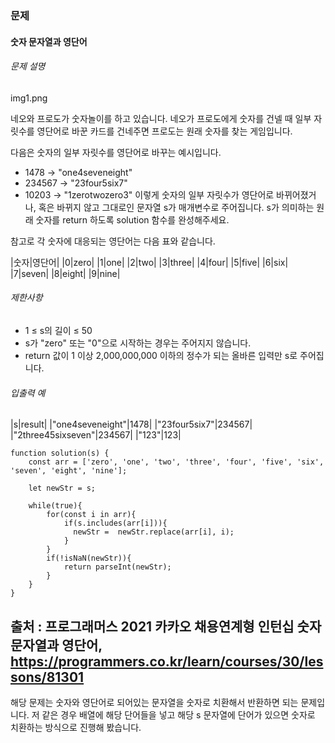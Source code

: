 ### 문제
#### 숫자 문자열과 영단어
###### 문제 설명
img1.png

네오와 프로도가 숫자놀이를 하고 있습니다. 네오가 프로도에게 숫자를 건넬 때 일부 자릿수를 영단어로 바꾼 카드를 건네주면 프로도는 원래 숫자를 찾는 게임입니다.

다음은 숫자의 일부 자릿수를 영단어로 바꾸는 예시입니다.

  - 1478 → "one4seveneight"
  - 234567 → "23four5six7"
  - 10203 → "1zerotwozero3"
이렇게 숫자의 일부 자릿수가 영단어로 바뀌어졌거나, 혹은 바뀌지 않고 그대로인 문자열 s가 매개변수로 주어집니다. s가 의미하는 원래 숫자를 return 하도록 solution 함수를 완성해주세요.

참고로 각 숫자에 대응되는 영단어는 다음 표와 같습니다.

|숫자|영단어|
|0|zero|
|1|one|
|2|two|
|3|three|
|4|four|
|5|five|
|6|six|
|7|seven|
|8|eight|
|9|nine|

###### 제한사항
  - 1 ≤ s의 길이 ≤ 50
  - s가 "zero" 또는 "0"으로 시작하는 경우는 주어지지 않습니다.
  - return 값이 1 이상 2,000,000,000 이하의 정수가 되는 올바른 입력만 s로 주어집니다.

###### 입출력 예
|s|result|
|"one4seveneight"|1478|
|"23four5six7"|234567|
|"2three45sixseven"|234567|
|"123"|123|

```
function solution(s) {
    const arr = ['zero', 'one', 'two', 'three', 'four', 'five', 'six', 'seven', 'eight', 'nine'];
    
    let newStr = s;
    
    while(true){
        for(const i in arr){
            if(s.includes(arr[i])){
              newStr =  newStr.replace(arr[i], i);
            }
        }
        if(!isNaN(newStr)){
            return parseInt(newStr);
        }
    }
}
```

출처 : 프로그래머스 2021 카카오 채용연계형 인턴십 숫자 문자열과 영단어, https://programmers.co.kr/learn/courses/30/lessons/81301
-------------------------------------------------------------------------------------------------------------------------------
해당 문제는 숫자와 영단어로 되어있는 문자열을 숫자로 치환해서 반환하면 되는 문제입니다.
저 같은 경우 배열에 해당 단어들을 넣고 해당 s 문자열에 단어가 있으면 숫자로 치환하는 방식으로 진행해 봤습니다.
